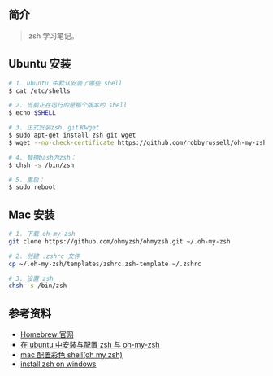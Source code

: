 ## 简介

> zsh 学习笔记。

## Ubuntu 安装

```sh
# 1. ubuntu 中默认安装了哪些 shell  
$ cat /etc/shells

# 2. 当前正在运行的是那个版本的 shell
$ echo $SHELL

# 3. 正式安装zsh、git和wget 
$ sudo apt-get install zsh git wget
$ wget --no-check-certificate https://github.com/robbyrussell/oh-my-zsh/raw/master/tools/install.sh -O - | sh

# 4. 替换bash为zsh： 
$ chsh -s /bin/zsh 

# 5. 重启： 
$ sudo reboot 
```

## Mac 安装

```sh
# 1. 下载 oh-my-zsh
git clone https://github.com/ohmyzsh/ohmyzsh.git ~/.oh-my-zsh

# 2. 创建 .zshrc 文件
cp ~/.oh-my-zsh/templates/zshrc.zsh-template ~/.zshrc

# 3. 设置 zsh
chsh -s /bin/zsh
```

## 参考资料

- [Homebrew 官网](https://brew.sh/)
- [在 ubuntu 中安装与配置 zsh 与 oh-my-zsh](https://www.jianshu.com/p/546effd99c35)
- [mac 配置彩色 shell(oh my zsh)](https://www.jianshu.com/p/522c8b464ed8)
- [install zsh on windows](https://www.youtube.com/watch?v=CrWB9zg4fLg)
